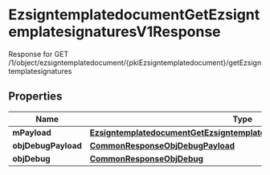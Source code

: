 

# EzsigntemplatedocumentGetEzsigntemplatesignaturesV1Response

Response for GET /1/object/ezsigntemplatedocument/{pkiEzsigntemplatedocument}/getEzsigntemplatesignatures

## Properties

| Name | Type | Description | Notes |
|------------ | ------------- | ------------- | -------------|
|**mPayload** | [**EzsigntemplatedocumentGetEzsigntemplatesignaturesV1ResponseMPayload**](EzsigntemplatedocumentGetEzsigntemplatesignaturesV1ResponseMPayload.md) |  |  |
|**objDebugPayload** | [**CommonResponseObjDebugPayload**](CommonResponseObjDebugPayload.md) |  |  [optional] |
|**objDebug** | [**CommonResponseObjDebug**](CommonResponseObjDebug.md) |  |  [optional] |



